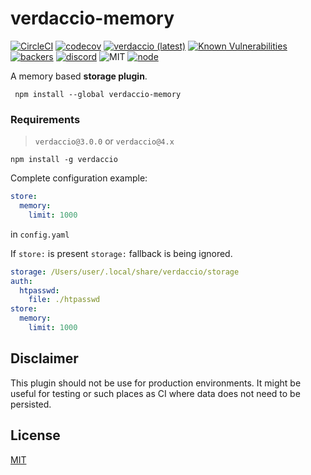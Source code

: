 # verdaccio-memory

[![CircleCI](https://circleci.com/gh/verdaccio/verdaccio-memory.svg?style=svg)](https://circleci.com/gh/ayusharma/verdaccio-memory)
[![codecov](https://codecov.io/gh/verdaccio/verdaccio-memory/branch/master/graph/badge.svg)](https://codecov.io/gh/verdaccio/verdaccio-memory)
[![verdaccio (latest)](https://img.shields.io/npm/v/verdaccio-memory/latest.svg)](https://www.npmjs.com/package/verdaccio-memory)
[![Known Vulnerabilities](https://snyk.io/test/github/verdaccio/verdaccio-memory/badge.svg?targetFile=package.json)](https://snyk.io/test/github/verdaccio/verdaccio-memory?targetFile=package.json)
[![backers](https://opencollective.com/verdaccio/tiers/backer/badge.svg?label=Backer&color=brightgreen)](https://opencollective.com/verdaccio)
[![discord](https://img.shields.io/discord/388674437219745793.svg)](http://chat.verdaccio.org/)
![MIT](https://img.shields.io/github/license/mashape/apistatus.svg)
[![node](https://img.shields.io/node/v/verdaccio-memory/latest.svg)](https://www.npmjs.com/package/verdaccio-memory)


A memory based **storage plugin**.

```
 npm install --global verdaccio-memory
```

### Requirements

>`verdaccio@3.0.0` or `verdaccio@4.x`

```
npm install -g verdaccio
```

Complete configuration example:

```yaml
store:
  memory:
    limit: 1000
```

in `config.yaml`

If `store:` is present `storage:` fallback is being ignored.

```yaml
storage: /Users/user/.local/share/verdaccio/storage
auth:
  htpasswd:
    file: ./htpasswd
store:
  memory:
    limit: 1000
```

## Disclaimer

This plugin should not be use for production environments. It might be useful for testing or such places as CI where data does not need to be persisted.

## License

[MIT](http://www.opensource.org/licenses/mit-license.php)
